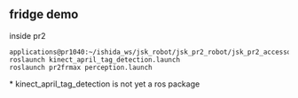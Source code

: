 ## fridge demo
inside pr2
```
applications@pr1040:~/ishida_ws/jsk_robot/jsk_pr2_robot/jsk_pr2_accessories/pr2_hand_apriltag/example$ roslaunch kinect_april_tag_detection.launch 
roslaunch pr2frmax perception.launch
```
\* kinect_april_tag_detection is not yet a ros package
